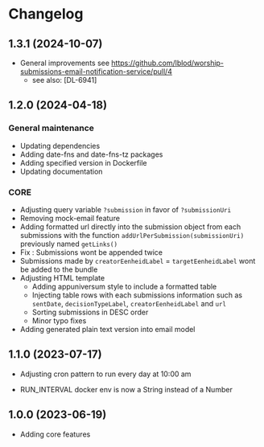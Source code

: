# Changelog
## 1.3.1 (2024-10-07)
- General improvements see https://github.com/lblod/worship-submissions-email-notification-service/pull/4 
  - see also: [DL-6941]

## 1.2.0 (2024-04-18)

### General maintenance
- Updating dependencies
- Adding date-fns and date-fns-tz packages
- Adding specified version in Dockerfile
- Updating documentation

### CORE
- Adjusting query variable `?submission` in favor of `?submissionUri`
- Removing mock-email feature	
- Adding formatted url directly into the submission object from each submissions with the function  `addUrlPerSubmission(submissionUri)` previously named `getLinks()`
- Fix : Submissions wont be appended twice
- Submissions made by `creatorEenheidLabel` = `targetEenheidLabel` wont be added to the bundle
- Adjusting HTML template
  - Adding appuniversum style to include a formatted table
  - Injecting table rows with each submissions information such as `sentDate`, `decisionTypeLabel`, `creatorEenheidLabel` and `url`
  - Sorting submissions in DESC order
  - Minor typo fixes
- Adding generated plain text version into email model
## 1.1.0 (2023-07-17)

- Adjusting cron pattern to run every day at 10:00 am

- RUN_INTERVAL docker env is now a String instead of a Number

## 1.0.0 (2023-06-19)

- Adding core features
